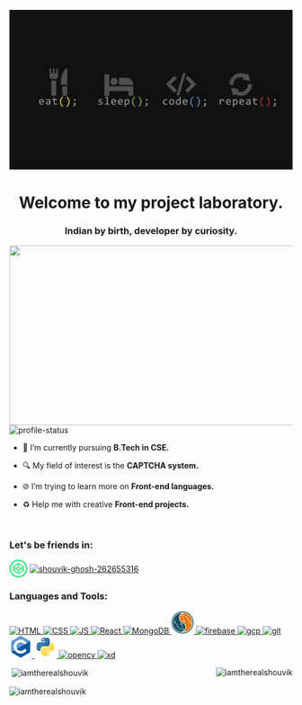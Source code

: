 ![logo](https://github.com/IamtherealShouvik/IamtherealShouvik/blob/main/ESCR%5B1%5D.png)
<h1 align="center">Welcome to my project laboratory.</h1>
<h3 align="center">Indian by birth, developer by curiosity.</h3>

<img src="https://camo.githubusercontent.com/c8eef3f2febf8dda84d970b542c136d0f80f4a5077eb2766f5f7088cace0affe/68747470733a2f2f692e70696e696d672e636f6d2f6f726967696e616c732f62352f66642f33662f62356664336662653938343130336530386239343832343731343834333934622e676966" height=320 width=560 align="right" border-radius=8/>
<br>
<p align="left"> <img src="https://komarev.com/ghpvc/?username=iamtherealshouvik&label=Profile%20views&color=ff0000&style=flat" alt="profile-status" /> </p>

- 📑 I’m currently pursuing **B.Tech in CSE.**

- 🔍 My field of interest is the **CAPTCHA system.**

- 🌐 I’m trying to learn more on **Front-end languages.**

- ♻️ Help me with creative **Front-end projects.**
<br>
<h3 align="left">Let's be friends in:</h3>
<p align="left">
<a href="https://codepen.io/iamtherealshouvik" target="blank"><img align="center" src="https://raw.githubusercontent.com/IamtherealShouvik/GIF/86220aeca0c6d17607e1900ab16a37a364fe09c2/CodePen.png" alt="iamtherealshouvik" height="32" width="32" /></a>
<a href="https://linkedin.com/in/shouvik-ghosh-262655316" target="blank"><img align="center" src="https://raw.githubusercontent.com/rahuldkjain/github-profile-readme-generator/master/src/images/icons/Social/linked-in-alt.svg" alt="shouvik-ghosh-262655316" height="30" width="40" /></a>
</p>

<h3 align="left">Languages and Tools:</h3>

<p align="left">
  <a href="https://www.w3schools.com/html/html_intro.asp" target="_blank" rel="noreferrer"> <img src = "https://logospng.org/download/html-5/logo-html-5-2048.png" height=40 width=44 alt="HTML"/> </a>  
  <a href="https://www.w3schools.com/css/css_intro.asp" target="_blank" rel="noreferrer"> <img src = "https://logospng.org/download/css-3/logo-css-3-2048.png" height=40 width=44 alt="CSS"/> </a>
  <a href="https://www.w3schools.com/js/js_intro.asp" target="_blank" rel="noreferrer"> <img src = "https://logospng.org/download/javascript/logo-javascript-icon-1024.png" height=40 width=48 alt="JS"/> </a>
  <a href="https://reactjs.org/" target="_blank" rel="noreferrer"> <img src="https://camo.githubusercontent.com/bba733b58bea0b0c8c75cac9301af5d1072087342a50830ef01441c82ad52d5d/68747470733a2f2f63646e342e69636f6e66696e6465722e636f6d2f646174612f69636f6e732f6c6f676f732d332f3630302f52656163742e6a735f6c6f676f2d3531322e706e67" width="40" height="40" alt="React" /> </a> 
  <a href="https://www.mongodb.com/" target="_blank" rel="noreferrer"> <img src="https://camo.githubusercontent.com/555f774081687ce25bc4b882b43871c777e42fd26e9afd6bbb7f7c9a00451a04/68747470733a2f2f63646e6c6f676f2e636f6d2f6c6f676f732f6d2f33302f6d6f6e676f64622d69636f6e2e737667" alt="MongoDB" width="40" height="42"/> </a> 
  <a href="https://www.w3schools.com/mysql/default.asp" target="_blank" rel="noreferrer"> <img src="https://raw.githubusercontent.com/IamtherealShouvik/GIF/caa45c7b2e04ad0358339f75b3df6d98a4cc2953/MySQL.png" alt="mysql" width="40" height="40" alt="MySQL"/> </a> 
  <a href="https://firebase.google.com/" target="_blank" rel="noreferrer"> <img src="https://www.vectorlogo.zone/logos/firebase/firebase-icon.svg" alt="firebase" width="40" height="40"/> </a> <a href="https://cloud.google.com" target="_blank" rel="noreferrer"> <img src="https://www.vectorlogo.zone/logos/google_cloud/google_cloud-icon.svg" alt="gcp" width="40" height="40"/> </a> 
  <a href="https://git-scm.com/" target="_blank" rel="noreferrer"> <img src="https://www.vectorlogo.zone/logos/git-scm/git-scm-icon.svg" alt="git" width="40" height="40"/> </a> 
  <a href="https://www.w3schools.com/c/index.php" target="_blank" rel="noreferrer"> <img src="https://raw.githubusercontent.com/devicons/devicon/master/icons/c/c-original.svg" alt="c" width="40" height="40"/> </a> <a href="https://www.python.org" target="_blank" rel="noreferrer"> <img src="https://raw.githubusercontent.com/devicons/devicon/master/icons/python/python-original.svg" alt="python" width="40" height="40"/> </a>  
  <a href="https://opencv.org/" target="_blank" rel="noreferrer"> <img src="https://www.vectorlogo.zone/logos/opencv/opencv-icon.svg" alt="opencv" width="40" height="40"/> </a> 
  <a href="https://www.adobe.com/products/xd.html" target="_blank" rel="noreferrer"> <img src="https://camo.githubusercontent.com/0ad5545f17541796434e9eb083f1ea5eb4880cae81284e15fda525ab2f4875fd/68747470733a2f2f6272616e64736c6f676f732e636f6d2f77702d636f6e74656e742f75706c6f6164732f7468756d62732f61646f62652d78642d6c6f676f2d766563746f722e737667" alt="xd" width="40" height="40"/> </a> 
</p>

<p><img align="right" src="https://github-readme-stats.vercel.app/api/top-langs/?username=IamtherealShouvik&layout=donut-vertical&theme=highcontrast" alt="iamtherealshouvik" /></p>

<p>&nbsp;<img align="center" src="https://github-readme-stats.vercel.app/api?username=iamtherealshouvik&show_icons=true&locale=en&theme=vision-friendly-dark&card_width=500" alt="iamtherealshouvik" /></p>

<p><img align="center" src="https://github-readme-streak-stats.herokuapp.com/?user=iamtherealshouvik&theme=onedark-duo&card_width=504" alt="iamtherealshouvik" /></p>

